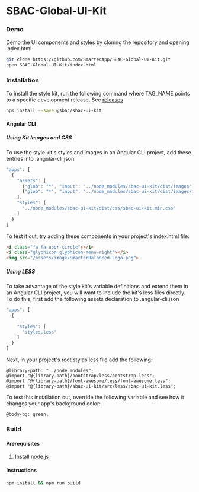 # SBAC-Global-UI-Kit
### Demo
Demo the UI components and styles by cloning the repository and opening index.html
```bash
git clone https://github.com/SmarterApp/SBAC-Global-UI-Kit.git
open SBAC-Global-UI-Kit/index.html
```
### Installation
To install the style kit, run the following command where TAG_NAME points to a specific development release. See <a href="https://github.com/SmarterApp/SBAC-Global-UI-Kit/releases">releases</a>
```bash
npm install --save @sbac/sbac-ui-kit
```
#### Angular CLI
##### Using Kit Images and CSS
To use the style kit's styles and images in an Angular CLI project, add these entries into .angular-cli.json
```javascript
"apps": [
  {
    "assets": [
      {"glob": "*", "input": "../node_modules/sbac-ui-kit/dist/images", "output": "assets/image"},
      {"glob": "*", "input": "../node_modules/sbac-ui-kit/dist/images/icon", "output": "."}
    ],
    "styles": [
      "../node_modules/sbac-ui-kit/dist/css/sbac-ui-kit.min.css"
    ]
  }
]
```
To test it out, try adding these components in your project's index.html file:
```html
<i class="fa fa-user-circle"></i>
<i class="glyphicon glyphicon-menu-right"></i>
<img src="/assets/image/SmarterBalanced-Logo.png">
```
##### Using LESS
To take advantage of the style kit's variable definitions and extend them in an Angular CLI project, you will want to include the kit's less files directly.
To do this, first add the following assets declaration to .angular-cli.json
```javascript
"apps": [
  {
    ...
    "styles": [
      "styles.less"
    ]
  }
]
```
Next, in your project's root styles.less file add the following:
```less
@library-path: "../node_modules";
@import "@{library-path}/bootstrap/less/bootstrap.less";
@import "@{library-path}/font-awesome/less/font-awesome.less";
@import "@{library-path}/sbac-ui-kit/src/less/sbac-ui-kit.less";
```
To test this installation out, override the following variable and see how it changes your app's background color:
```less
@body-bg: green;
```
### Build
#### Prerequisites
<ol>
    <li>Install <a href="https://nodejs.org/">node.js</a></li>
</ol>

#### Instructions
```bash
npm install && npm run build
```